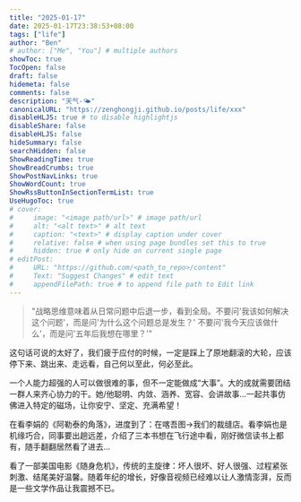 ```yaml
---
title: "2025-01-17"
date: 2025-01-17T23:38:53+08:00
tags: ["life"]
author: "Ben"
# author: ["Me", "You"] # multiple authors
showToc: true
TocOpen: false
draft: false
hidemeta: false
comments: false
description: "天气-🌤"
canonicalURL: "https://zenghongji.github.io/posts/life/xxx"
disableHLJS: true # to disable highlightjs
disableShare: false
disableHLJS: false
hideSummary: false
searchHidden: false
ShowReadingTime: true
ShowBreadCrumbs: true
ShowPostNavLinks: true
ShowWordCount: true
ShowRssButtonInSectionTermList: true
UseHugoToc: true
# cover:
#     image: "<image path/url>" # image path/url
#     alt: "<alt text>" # alt text
#     caption: "<text>" # display caption under cover
#     relative: false # when using page bundles set this to true
#     hidden: true # only hide on current single page
# editPost:
#     URL: "https://github.com/<path_to_repo>/content"
#     Text: "Suggest Changes" # edit text
#     appendFilePath: true # to append file path to Edit link
---
```


> "战略思维意味着从日常问题中后退一步，看到全局。不要问'我该如何解决这个问题'，而是问'为什么这个问题总是发生？' 不要问'我今天应该做什么'，而是问'五年后我想在哪里？'"

这句话可说的太好了，我们疲于应付的时候，一定是踩上了原地翻滚的大轮，应该停下来、跳出来、走远看，自己何以至此，何必至此。

一个人能力超强的人可以做很难的事，但不一定能做成“大事”。大的成就需要团结一群人来齐心协力的干。她/他聪明、内敛、涵养、宽容、会讲故事...一起共事仿佛进入特定的磁场，让你安宁、坚定、充满希望！

在看李娟的《阿勒泰的角落》，进度到了：在喀吾图->我们的裁缝店。看李娟也是机缘巧合，同事要出趟远差，介绍了三本书想在飞行途中看，刚好微信读书上都有，随手翻翻居然看了进去...

看了一部美国电影《随身危机》，传统的主旋律：坏人很坏、好人很强、过程紧张刺激、结尾美好温馨。随着年纪的增长，好像音视频已经难以让人激情澎湃，反而是一些文学作品让我震撼不已。

